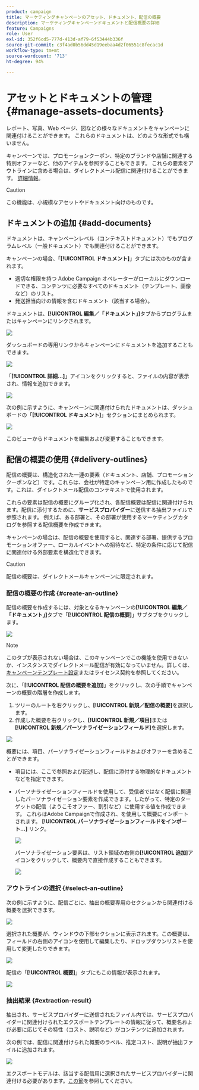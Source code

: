 ```yaml
---
product: campaign
title: マーケティングキャンペーンのアセット、ドキュメント、配信の概要
description: マーケティングキャンペーンドキュメントと配信概要の詳細
feature: Campaigns
role: User
exl-id: 352f6cd5-777d-413d-af79-6f53444b336f
source-git-commit: c3f4ad0b56dd45d19eebaa4d2f06551c8fecac1d
workflow-type: tm+mt
source-wordcount: '713'
ht-degree: 94%

---
```


# アセットとドキュメントの管理 {#manage-assets-documents}

レポート、写真、Web ページ、図などの様々なドキュメントをキャンペーンに関連付けることができます。 これらのドキュメントは、どのような形式でも構いません。

キャンペーンでは、プロモーションクーポン、特定のブランドや店舗に関連する特別オファーなど、他のアイテムを参照することもできます。 これらの要素をアウトラインに含める場合は、ダイレクトメール配信に関連付けることができます。 [詳細情報](#associating-and-structuring-resources-linked-via-a-delivery-outline)。


>[!CAUTION]
>
>この機能は、小規模なアセットやドキュメント向けのものです。

<!--
>[!NOTE]
>
>If you are using Campaign Marketing Resource Management module, you can also manage a library of marketing resources that are available for several users for collaborative work. [Learn more](../../mrm/using/managing-marketing-resources.md).
-->

## ドキュメントの追加 {#add-documents}

ドキュメントは、キャンペーンレベル（コンテキストドキュメント）でもプログラムレベル（一般ドキュメント）でも関連付けることができます。

キャンペーンの場合、「**[!UICONTROL ドキュメント]**」タブには次のものが含まれます。

* 適切な権限を持つ Adobe Campaign オペレーターがローカルにダウンロードできる、コンテンツに必要なすべてのドキュメント（テンプレート、画像など）のリスト。
* 発送担当向けの情報を含むドキュメント（該当する場合）。

ドキュメントは、**[!UICONTROL 編集／「ドキュメント」]**&#x200B;タブからプログラムまたはキャンペーンにリンクされます。

![](assets/op_add_document.png)

ダッシュボードの専用リンクからキャンペーンにドキュメントを追加することもできます。

![](assets/add_a_document_in_op.png)

「**[!UICONTROL 詳細...]**」アイコンをクリックすると、ファイルの内容が表示され、情報を追加できます。

![](assets/add_document_details.png)

次の例に示すように、キャンペーンに関連付けられたドキュメントは、ダッシュボードの「**[!UICONTROL ドキュメント]**」セクションにまとめられます。

![](assets/edit_documents.png)

このビューからドキュメントを編集および変更することもできます。

## 配信の概要の使用 {#delivery-outlines}

配信の概要は、構造化された一連の要素（ドキュメント、店舗、プロモーションクーポンなど）です。これらは、会社が特定のキャンペーン用に作成したものです。これは、ダイレクトメール配信のコンテキストで使用されます。

これらの要素は配信の概要にグループ化され、各配信概要は配信に関連付けられます。配信に添付するために、**サービスプロバイダー**&#x200B;に送信する抽出ファイルで参照されます。 例えば、ある部署と、その部署が使用するマーケティングカタログを参照する配信概要を作成できます。

キャンペーンの場合は、配信の概要を使用すると、関連する部署、提供するプロモーションオファー、ローカルイベントへの招待など、特定の条件に応じて配信に関連付ける外部要素を構造化できます。

>[!CAUTION]
>
>配信の概要は、ダイレクトメールキャンペーンに限定されます。

### 配信の概要の作成 {#create-an-outline}

配信の概要を作成するには、対象となるキャンペーンの&#x200B;**[!UICONTROL 編集／「ドキュメント」]**&#x200B;タブで「**[!UICONTROL 配信の概要]**」サブタブをクリックします。

![](assets/add-a-delivery-outline.png)


>[!NOTE]
>
>このタブが表示されない場合は、このキャンペーンでこの機能を使用できないか、インスタンスでダイレクトメール配信が有効になっていません。詳しくは、[キャンペーンテンプレート設定](marketing-campaign-templates.md#campaign-templates)またはライセンス契約を参照してください。

次に、「**[!UICONTROL 配信の概要を追加]**」をクリックし、次の手順でキャンペーンの概要の階層を作成します。

1. ツリーのルートを右クリックし、**[!UICONTROL 新規／配信の概要]**&#x200B;を選択します。
1. 作成した概要を右クリックし、**[!UICONTROL 新規／項目]**&#x200B;または&#x200B;**[!UICONTROL 新規／パーソナライゼーションフィールド]**&#x200B;を選択します。

![](assets/del-outline-add-new-item.png)

概要には、項目、パーソナライゼーションフィールドおよびオファーを含めることができます。

* 項目には、ここで参照および記述し、配信に添付する物理的なドキュメントなどを指定できます。
* パーソナライゼーションフィールドを使用して、受信者ではなく配信に関連したパーソナライゼーション要素を作成できます。したがって、特定のターゲットの配信（ようこそオファー、割引など）に使用する値を作成できます。 これらはAdobe Campaignで作成され、を使用して概要にインポートされます。 **[!UICONTROL パーソナライゼーションフィールドをインポート…]** リンク。

  ![](assets/del-outline-perso-field.png)

  パーソナライゼーション要素は、リスト領域の右側の&#x200B;**[!UICONTROL 追加]**&#x200B;アイコンをクリックして、概要内で直接作成することもできます。

  ![](assets/add-del-outline-button.png)


### アウトラインの選択 {#select-an-outline}

次の例に示すように、配信ごとに、抽出の概要専用のセクションから関連付ける概要を選択できます。

![](assets/select-delivery-outline.png)

選択された概要が、ウィンドウの下部セクションに表示されます。この概要は、フィールドの右側のアイコンを使用して編集したり、ドロップダウンリストを使用して変更したりできます。

![](assets/delivery-outline-selected.png)

配信の「**[!UICONTROL 概要]**」タブにもこの情報が表示されます。

![](assets/delivery-outline-in-dashboard.png)

### 抽出結果 {#extraction-result}

抽出され、サービスプロバイダーに送信されたファイル内では、サービスプロバイダーに関連付けられたエクスポートテンプレートの情報に従って、概要名および必要に応じてその特性（コスト、説明など）がコンテンツに追加されます。

次の例では、配信に関連付けられた概要のラベル、推定コスト、説明が抽出ファイルに追加されます。

![](assets/campaign-export-template.png)

エクスポートモデルは、該当する配信用に選択されたサービスプロバイダーに関連付ける必要があります。[この節](providers-stocks-and-budgets.md#creating-service-providers-and-their-cost-structures)を参照してください。
